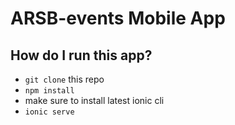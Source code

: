 # ARSB-events Mobile App

## How do I run this app?
- `git clone` this repo
- `npm install`
-  make sure to install latest ionic cli
- `ionic serve`
